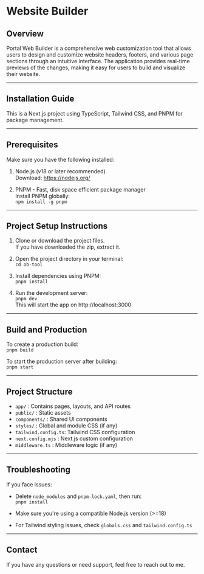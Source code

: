 # Website Builder

## Overview
Portal Web Builder is a comprehensive web customization tool that allows users to design and customize website headers, footers, and various page sections through an intuitive interface. The application provides real-time previews of the changes, making it easy for users to build and visualize their website.

---------------------------
Installation Guide
---------------------------

This is a Next.js project using TypeScript, Tailwind CSS, and PNPM for package management.

---------------------------
Prerequisites
---------------------------
Make sure you have the following installed:

1. Node.js (v18 or later recommended)  
   Download: https://nodejs.org/

2. PNPM - Fast, disk space efficient package manager  
   Install PNPM globally:  
   `npm install -g pnpm`

---------------------------
Project Setup Instructions
---------------------------

1. Clone or download the project files.  
   If you have downloaded the zip, extract it.

2. Open the project directory in your terminal:  
   `cd ob-tool`

3. Install dependencies using PNPM:  
   `pnpm install`

4. Run the development server:  
   `pnpm dev`  
   This will start the app on http://localhost:3000

---------------------------
Build and Production
---------------------------

To create a production build:  
`pnpm build`

To start the production server after building:  
`pnpm start`

---------------------------
Project Structure
---------------------------

- `app/`              : Contains pages, layouts, and API routes  
- `public/`           : Static assets  
- `components/`       : Shared UI components  
- `styles/`           : Global and module CSS (if any)  
- `tailwind.config.ts`: Tailwind CSS configuration  
- `next.config.mjs`   : Next.js custom configuration  
- `middleware.ts`     : Middleware logic (if any)

---------------------------
Troubleshooting
---------------------------

If you face issues:

- Delete `node_modules` and `pnpm-lock.yaml`, then run:  
  `pnpm install`

- Make sure you're using a compatible Node.js version (>=18)

- For Tailwind styling issues, check `globals.css` and `tailwind.config.ts`

---------------------------
Contact
---------------------------

If you have any questions or need support, feel free to reach out to me.
